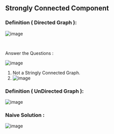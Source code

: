 ## Strongly Connected Component

### Definition ( Directed Graph ): 

![image](https://github.com/Sajjad-Hossain-Talukder/DataStructures-and-Algorithms/assets/63524824/17d08e92-4e37-4cb8-9eb0-bbbaa127383d)

<br>

Answer the Questions : 


![image](https://github.com/Sajjad-Hossain-Talukder/DataStructures-and-Algorithms/assets/63524824/e98923d8-5112-4d91-9b2c-596779fd83b0)


1) Not a Stringly Connected Graph. 
2) ![image](https://github.com/Sajjad-Hossain-Talukder/DataStructures-and-Algorithms/assets/63524824/72bce49d-614b-4a5e-9075-cbc2b241e32b)



### Definition ( UnDirected Graph ): 

![image](https://github.com/Sajjad-Hossain-Talukder/DataStructures-and-Algorithms/assets/63524824/a7c21648-b955-48ea-a415-6926ca7ad595)

### Naive Solution : 

![image](https://github.com/Sajjad-Hossain-Talukder/DataStructures-and-Algorithms/assets/63524824/15629ad9-8862-4ded-9d3f-da03817ad6df)



